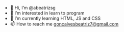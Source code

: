 - 👋 Hi, I’m @abeatrizsg
- 👀 I’m interested in learn to program
- 🌱 I’m currently learning HTML, JS and CSS
- 📫 How to reach me goncalvesbeatriz7@gmail.com

<!---
abeatrizsg/abeatrizsg is a ✨ special ✨ repository because its `README.md` (this file) appears on your GitHub profile.
You can click the Preview link to take a look at your changes.
--->
